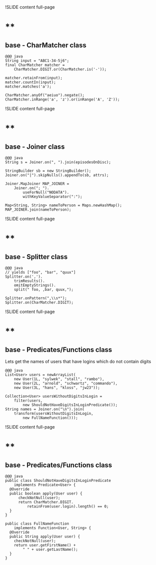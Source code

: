 !SLIDE content full-page
# **	
## base - CharMatcher class

	@@@ java
    String input = "ABC1-34-5j6";
    final CharMatcher matcher =
        CharMatcher.DIGIT.or(CharMatcher.is('-'));

    matcher.retainFrom(input);
    matcher.countIn(input);
    matcher.matches('a');

    CharMatcher.anyOf("aeiuo").negate();
    CharMatcher.inRange('a', 'z').or(inRange('A', 'Z'));

!SLIDE content full-page
# **
## base - Joiner class

    @@@ java
    String s = Joiner.on(", ").join(episodesOnDisc);

    StringBuilder sb = new StringBuilder();
    Joiner.on("|").skipNulls().appendTo(sb, attrs);

    Joiner.MapJoiner MAP_JOINER =
        Joiner.on("; ").
            useForNull("NODATA").
            withKeyValueSeparator(":");

    Map<String, String> nameToPerson = Maps.newHashMap();
    MAP_JOINER.join(nameToPerson);

!SLIDE content full-page
# **
## base - Splitter class

    @@@ java
    // yields ["foo", "bar", "quux"]
    Splitter.on(',').
        trimResults().
        omitEmptyStrings().
        split(" foo, ,bar, quux,");

    Splitter.onPattern(",\\s*");
    Splitter.on(CharMatcher.DIGIT);

!SLIDE content full-page
# **
## base - Predicates/Functions class

Lets get the names of users that have logins which do not contain digits

    @@@ java
    List<User> users = newArrayList(
        new User(1L, "sylwek", "stall", "rambo"),
        new User(2L, "arnold", "schwartz", "commando"),
        new User(3L, "hans", "kloss", "jw23"));

    Collection<User> usersWithoutDigitsInLogin =
        filter(users,
            new ShouldNotHaveDigitsInLoginPredicate());
    String names = Joiner.on("\n").join(
        transform(usersWithoutDigitsInLogin,
            new FullNameFunction()));

!SLIDE content full-page
# **
## base - Predicates/Functions class

    @@@ java
    public class ShouldNotHaveDigitsInLoginPredicate
        implements Predicate<User> {
      @Override
      public boolean apply(User user) {
          checkNotNull(user);
          return CharMatcher.DIGIT.
              retainFrom(user.login).length() == 0;
      }
    }

    public class FullNameFunction
        implements Function<User, String> {
      @Override
      public String apply(User user) {
        checkNotNull(user);
        return user.getFirstName() +
            " " + user.getLastName();
      }
    }